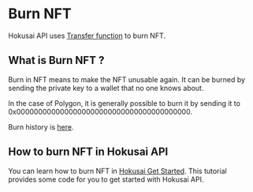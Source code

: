# Burn NFT

Hokusai API uses [Transfer function](glosarry.md#meta-transactions) to burn NFT.

## What is Burn NFT ?

Burn in NFT means to make the NFT unusable again.
It can be burned by sending the private key to a wallet that no one knows about.

In the case of Polygon, it is generally possible to burn it by sending it to 0x0000000000000000000000000000000000000000.  

Burn history is [here](https://polygonscan.com/address/0x0000000000000000000000000000000000000000#internaltx).


## How to burn NFT in Hokusai API

You can learn how to burn NFT in [Hokusai Get Started](docs/en/get-started.md). This tutorial provides some code for you to get started with Hokusai API.


